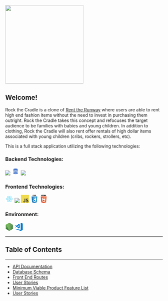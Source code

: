 <img src="https://user-images.githubusercontent.com/67562159/105740367-254ac900-5f07-11eb-97d0-66c576c11011.gif " width="250" height="250"/>


## Welcome!
Rock the Cradle is a clone of [Rent the Runway](https://www.renttherunway.com/) where users are able to rent high end fashion items without the need to invest in purchasing them outright. Rock the Cradle takes this concept and refocuses the target audience to be families with babies and young children. In addition to clothing, Rock the Cradle will also rent offer rentals of high dollar items associated with young children (cribs, rockers, strollers, etc).

This is a full stack application utilizing the following technologies: 
### Backend Technologies:
<img src="https://img.icons8.com/color/48/000000/postgreesql.png" width="26px" > 
<img src="https://raw.githubusercontent.com/github/explore/80688e429a7d4ef2fca1e82350fe8e3517d3494d/topics/sql/sql.png" width="26px">
<img src="https://external-content.duckduckgo.com/iu/?u=https%3A%2F%2Fcamo.githubusercontent.com%2Ffc61dcbdb7a6e49d3adecc12194b24ab20dfa25b%2F68747470733a2f2f692e636c6f756475702e636f6d2f7a6659366c4c376546612d3330303078333030302e706e67&f=1&nofb=1" width="80px">

### Frontend Technologies:
<img src="https://raw.githubusercontent.com/github/explore/80688e429a7d4ef2fca1e82350fe8e3517d3494d/topics/react/react.png" width="26"> 
<img src="https://img.icons8.com/color/48/000000/redux.png" width="26px"/> 
<img src="https://raw.githubusercontent.com/github/explore/80688e429a7d4ef2fca1e82350fe8e3517d3494d/topics/javascript/javascript.png" width="26"> 
<img src="https://raw.githubusercontent.com/github/explore/80688e429a7d4ef2fca1e82350fe8e3517d3494d/topics/css/css.png" width="26px"> 
<img src="https://raw.githubusercontent.com/github/explore/80688e429a7d4ef2fca1e82350fe8e3517d3494d/topics/html/html.png" width="26px">
 
### Environment:
<img src="https://raw.githubusercontent.com/github/explore/80688e429a7d4ef2fca1e82350fe8e3517d3494d/topics/nodejs/nodejs.png" width="26"> 
<img src="https://raw.githubusercontent.com/github/explore/80688e429a7d4ef2fca1e82350fe8e3517d3494d/topics/visual-studio-code/visual-studio-code.png" width="26px">

---
## **Table of Contents**
---

* [API Documentation](https://github.com/andrewscohen/RocktheCradle_RTR_Clone/wiki/API-Documentation)
* [Database Schema](https://github.com/andrewscohen/RocktheCradle_RTR_Clone/wiki/Database-Schema)
* [Front End Routes](https://github.com/andrewscohen/RocktheCradle_RTR_Clone/wiki/Front-End-Routes)
* [User Stories](https://github.com/andrewscohen/2020.11.badReads/wiki/User-Stories)
* [Minimum Viable Product Feature List](https://github.com/andrewscohen/RocktheCradle_RTR_Clone/wiki/Minimum-Viable-Product-Feature-List)
* [User Stories](https://github.com/andrewscohen/RocktheCradle_RTR_Clone/wiki/User-Stories)
